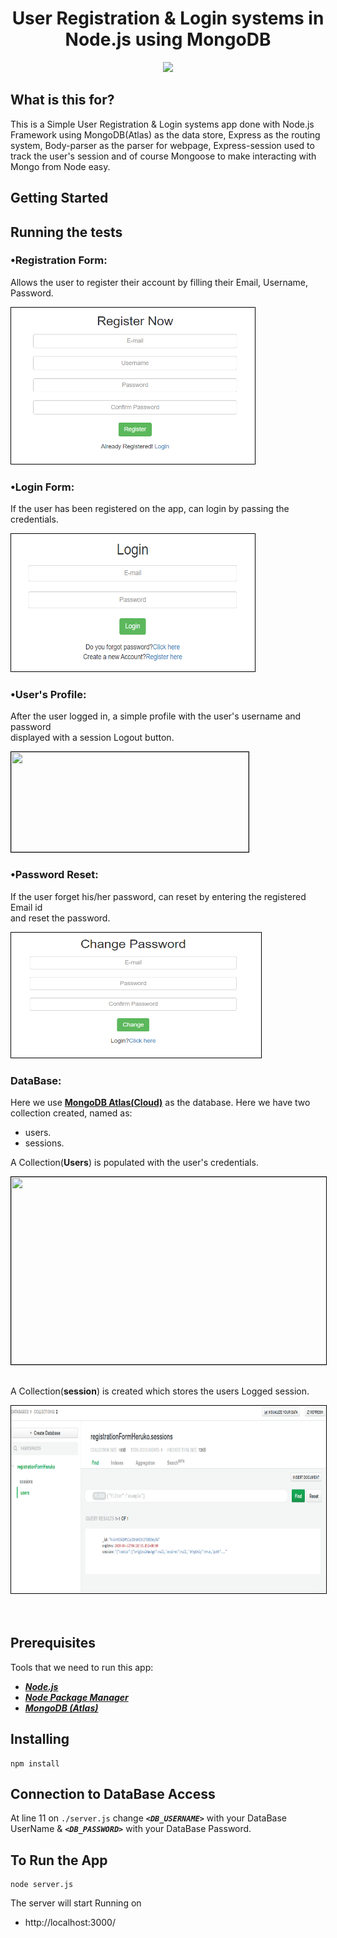 <h1 align="center">
    <b>User Registration & Login systems in<br> Node.js using MongoDB </b> 
<br>
</h1>


<p align="center">
  <a href="/LICENSE"><img src="https://img.shields.io/github/license/guruhariharaun/Registration-and-Login-Form-in-Nodejs-and-MongoDB.svg?style=flat-square"></a>
</p>


## What is this for?
This is a Simple User Registration & Login systems app done with Node.js Framework using MongoDB(Atlas) as the data store, Express as the routing system, Body-parser as the parser for webpage, Express-session used  to track the user's session and of course Mongoose to make interacting with Mongo from Node easy.

## Getting Started


## Running the tests

### •Registration Form:
Allows the user to register their account by filling their Email, Username, Password.

<img src="./docs/registration.PNG" height="250" width="390" style="border: 1px solid black;">

### •Login Form:
If the user has been registered on the app, can login by passing the credentials.

<img src="./docs/login.PNG" height="220" width="390" style="border: 1px solid black;">

### •User's Profile:
After the user logged in, a simple profile with the user's username and password <br>displayed with a session Logout button.

<img src="https://github.com/Namithareddy105/-final-web-development-major-project-/commit/6f49bc6f111968b060be06689f98c0d083ed74ad#diff-dab1ab3e3ac338c094c967ff209c38774b6d7c4175ea2271bf080baa79b62427" height="160" width="380" style="border: 1px solid black;">

### •Password Reset:
If the user forget his/her password, can reset by entering the registered Email id <br>and reset the password.

<img src="./docs/forgetpass.PNG" height="200" width="400" style="border: 1px solid black;">

### DataBase:
Here we use **[MongoDB Atlas(Cloud)](https://www.mongodb.com/cloud/atlas)** as the database. Here we have two collection created, named as:
- users.
- sessions.

A Collection(**Users**) is populated with the user's credentials.

<img src="https://github.com/Namithareddy105/-final-web-development-major-project-/commit/6f49bc6f111968b060be06689f98c0d083ed74ad#diff-bb0e00c7e78f499f1fa78c5eab44babb58c0bfed181525cefaaa789df60f7786" height="300" width="720" style="border: 1px solid black;"><br><br>

A Collection(**session**) is created which stores the users Logged session.

<img src="./docs/sessiondb.PNG" height="300" width="720" style="border: 1px solid black;">
<br>
<br>
<br>

## Prerequisites
Tools that we need to run this app:

- ***[Node.js](https://nodejs.org/en/)***
- ***[Node Package Manager](https://www.npmjs.com/get-npm)***
- ***[MongoDB (Atlas)](https://www.mongodb.com/cloud/atlas)***

## Installing
```
npm install
```
## Connection to DataBase Access
At line 11 on ```./server.js``` change ***```<DB_USERNAME>```*** with your DataBase UserName & ***```<DB_PASSWORD>```*** with your DataBase Password.

## To Run the App
```
node server.js
```

The server will start Running on
+ http://localhost:3000/





